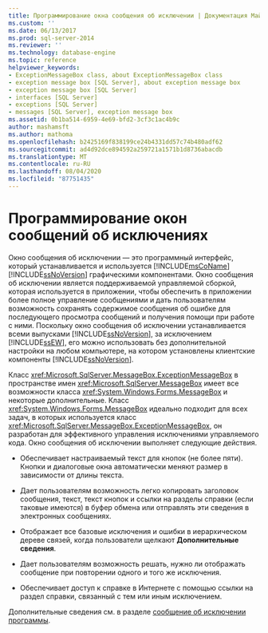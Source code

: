 ```yaml
---
title: Программирование окна сообщения об исключении | Документация Майкрософт
ms.custom: ''
ms.date: 06/13/2017
ms.prod: sql-server-2014
ms.reviewer: ''
ms.technology: database-engine
ms.topic: reference
helpviewer_keywords:
- ExceptionMessageBox class, about ExceptionMessageBox class
- exception message box [SQL Server], about exception message box
- exception message box [SQL Server]
- interfaces [SQL Server]
- exceptions [SQL Server]
- messages [SQL Server], exception message box
ms.assetid: 0b1ba514-6959-4e69-bfd2-3cf3c1ac4b9c
author: mashamsft
ms.author: mathoma
ms.openlocfilehash: b2425169f838199ce24b4331dd57c74b480adf62
ms.sourcegitcommit: ad4d92dce894592a259721a1571b1d8736abacdb
ms.translationtype: MT
ms.contentlocale: ru-RU
ms.lasthandoff: 08/04/2020
ms.locfileid: "87751435"
---
```

# <a name="exception-message-box-programming"></a>Программирование окон сообщений об исключениях
  Окно сообщения об исключении — это программный интерфейс, который устанавливается и используется [!INCLUDE[msCoName](../../includes/msconame-md.md)] [!INCLUDE[ssNoVersion](../../includes/ssnoversion-md.md)] графическими компонентами. Окно сообщения об исключении является поддерживаемой управляемой сборкой, которая используется в приложении, чтобы обеспечить в приложении более полное управление сообщениями и дать пользователям возможность сохранять содержимое сообщения об ошибке для последующего просмотра сообщений и получения помощи при работе с ними. Поскольку окно сообщения об исключении устанавливается всеми выпусками [!INCLUDE[ssNoVersion](../../includes/ssnoversion-md.md)], за исключением [!INCLUDE[ssEW](../../includes/ssew-md.md)], его можно использовать без дополнительной настройки на любом компьютере, на котором установлены клиентские компоненты [!INCLUDE[ssNoVersion](../../includes/ssnoversion-md.md)].  
  
 Класс <xref:Microsoft.SqlServer.MessageBox.ExceptionMessageBox> в пространстве имен <xref:Microsoft.SqlServer.MessageBox> имеет все возможности класса <xref:System.Windows.Forms.MessageBox> и некоторые дополнительные. Класс <xref:System.Windows.Forms.MessageBox> идеально подходит для всех задач, в которых используется класс <xref:Microsoft.SqlServer.MessageBox.ExceptionMessageBox>, он разработан для эффективного управления исключениями управляемого кода. Окно сообщения об исключении выполняет следующие действия.  
  
-   Обеспечивает настраиваемый текст для кнопок (не более пяти). Кнопки и диалоговые окна автоматически меняют размер в зависимости от длины текста.  
  
-   Дает пользователям возможность легко копировать заголовок сообщения, текст, текст кнопок и ссылки на разделы справки (если таковые имеются) в буфер обмена или отправлять эти сведения в электронных сообщениях.  
  
-   Отображает все базовые исключения и ошибки в иерархическом дереве связей, когда пользователи щелкают **Дополнительные сведения**.  
  
-   Дает пользователям возможность решать, нужно ли отображать сообщение при повторении одного и того же исключения.  
  
-   Обеспечивает доступ к справке в Интернете с помощью ссылки на раздел справки, связанный с тем или иным исключением.  
  
 Дополнительные сведения см. в разделе [сообщение об исключении программы](../../../2014/database-engine/dev-guide/program-exception-message-box.md).  
  
  
